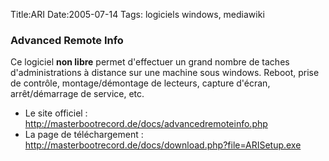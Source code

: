 Title:ARI
Date:2005-07-14
Tags: logiciels windows,  mediawiki

### Advanced Remote Info

Ce logiciel **non libre** permet d'effectuer un grand nombre de taches
d'administrations à distance sur une machine sous windows. Reboot, prise
de contrôle, montage/démontage de lecteurs, capture d'écran,
arrêt/démarrage de service, etc.

-   Le site officiel :
    <http://masterbootrecord.de/docs/advancedremoteinfo.php>
-   La page de téléchargement :
    <http://masterbootrecord.de/docs/download.php?file=ARISetup.exe>

